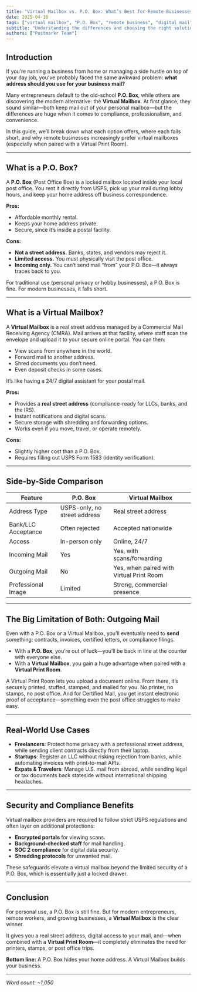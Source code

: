 ```yaml
---
title: "Virtual Mailbox vs. P.O. Box: What’s Best for Remote Businesses?"
date: 2025-04-18
tags: ["virtual mailbox", "P.O. Box", "remote business", "digital mail"]
subtitle: "Understanding the differences and choosing the right solution for your business."
authors: ["Postmarkr Team"]
---
```


## Introduction

If you’re running a business from home or managing a side hustle on top of your day job, you’ve probably faced the same awkward problem: **what address should you use for your business mail?**  

Many entrepreneurs default to the old-school **P.O. Box**, while others are discovering the modern alternative: the **Virtual Mailbox**. At first glance, they sound similar—both keep mail out of your personal mailbox—but the differences are huge when it comes to compliance, professionalism, and convenience.  

In this guide, we’ll break down what each option offers, where each falls short, and why remote businesses increasingly prefer virtual mailboxes (especially when paired with a Virtual Print Room).  

---

## What is a P.O. Box?

A **P.O. Box** (Post Office Box) is a locked mailbox located inside your local post office. You rent it directly from USPS, pick up your mail during lobby hours, and keep your home address off business correspondence.  

**Pros:**  
- Affordable monthly rental.  
- Keeps your home address private.  
- Secure, since it’s inside a postal facility.  

**Cons:**  
- **Not a street address.** Banks, states, and vendors may reject it.  
- **Limited access.** You must physically visit the post office.  
- **Incoming only.** You can’t send mail “from” your P.O. Box—it always traces back to you.  

For traditional use (personal privacy or hobby businesses), a P.O. Box is fine. For modern businesses, it falls short.  

---

## What is a Virtual Mailbox?

A **Virtual Mailbox** is a real street address managed by a Commercial Mail Receiving Agency (CMRA). Mail arrives at that facility, where staff scan the envelope and upload it to your secure online portal. You can then:  

- View scans from anywhere in the world.  
- Forward mail to another address.  
- Shred documents you don’t need.  
- Even deposit checks in some cases.  

It’s like having a 24/7 digital assistant for your postal mail.  

**Pros:**  
- Provides a **real street address** (compliance-ready for LLCs, banks, and the IRS).  
- Instant notifications and digital scans.  
- Secure storage with shredding and forwarding options.  
- Works even if you move, travel, or operate remotely.  

**Cons:**  
- Slightly higher cost than a P.O. Box.  
- Requires filling out USPS Form 1583 (identity verification).  

---

## Side-by-Side Comparison

| Feature | P.O. Box | Virtual Mailbox |
|---------|----------|-----------------|
| Address Type | USPS-only, no street address | Real street address |
| Bank/LLC Acceptance | Often rejected | Accepted nationwide |
| Access | In-person only | Online, 24/7 |
| Incoming Mail | Yes | Yes, with scans/forwarding |
| Outgoing Mail | No | Yes, when paired with Virtual Print Room |
| Professional Image | Limited | Strong, commercial presence |

---

## The Big Limitation of Both: Outgoing Mail  

Even with a P.O. Box or a Virtual Mailbox, you’ll eventually need to **send** something: contracts, invoices, certified letters, or compliance filings.  

- With a **P.O. Box**, you’re out of luck—you’ll be back in line at the counter with everyone else.  
- With a **Virtual Mailbox**, you gain a huge advantage when paired with a **Virtual Print Room**.  

A Virtual Print Room lets you upload a document online. From there, it’s securely printed, stuffed, stamped, and mailed for you. No printer, no stamps, no post office. And for Certified Mail, you get instant electronic proof of acceptance—something even the post office struggles to make easy.  

---

## Real-World Use Cases

- **Freelancers**: Protect home privacy with a professional street address, while sending client contracts directly from their laptop.  
- **Startups**: Register an LLC without risking rejection from banks, while automating invoices with print-to-mail APIs.  
- **Expats & Travelers**: Manage U.S. mail from abroad, while sending legal or tax documents back stateside without international shipping headaches.  

---

## Security and Compliance Benefits

Virtual mailbox providers are required to follow strict USPS regulations and often layer on additional protections:  
- **Encrypted portals** for viewing scans.  
- **Background-checked staff** for mail handling.  
- **SOC 2 compliance** for digital data security.  
- **Shredding protocols** for unwanted mail.  

These safeguards elevate a virtual mailbox beyond the limited security of a P.O. Box, which is essentially just a locked drawer.  

---

## Conclusion

For personal use, a P.O. Box is still fine. But for modern entrepreneurs, remote workers, and growing businesses, a **Virtual Mailbox** is the clear winner.  

It gives you a real street address, digital access to your mail, and—when combined with a **Virtual Print Room**—it completely eliminates the need for printers, stamps, or post office trips.  

**Bottom line:** A P.O. Box hides your home address. A Virtual Mailbox builds your business.  

---
*Word count: ~1,050*
